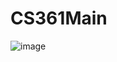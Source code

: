 # CS361Main

![image](https://user-images.githubusercontent.com/62990411/141773571-765e6400-9541-4c65-ab73-187c3b8305f7.png)

